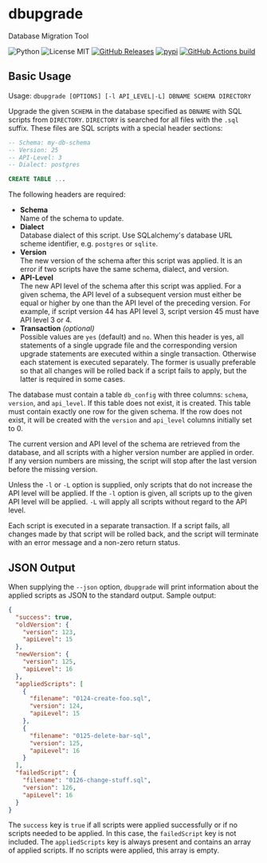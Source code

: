 # dbupgrade

Database Migration Tool

![Python](https://img.shields.io/pypi/pyversions/dbupgrade)
![License MIT](https://img.shields.io/pypi/l/dbupgrade)
[![GitHub Releases](https://img.shields.io/github/release/srittau/dbupgrade/all.svg)](https://github.com/srittau/dbupgrade/releases/)
[![pypi](https://img.shields.io/pypi/v/dbupgrade.svg)](https://pypi.python.org/pypi/dbupgrade/)
[![GitHub Actions build](https://img.shields.io/github/actions/workflow/status/srittau/dbupgrade/test-and-lint.yml)](https://github.com/srittau/dbupgrade/actions/workflows/test-and-lint.yml)

## Basic Usage

Usage: `dbupgrade [OPTIONS] [-l API_LEVEL|-L] DBNAME SCHEMA DIRECTORY`

Upgrade the given `SCHEMA` in the database specified as `DBNAME` with SQL
scripts from `DIRECTORY`. `DIRECTORY` is searched for all files with the
`.sql` suffix. These files are SQL scripts with a special header sections:

```sql
-- Schema: my-db-schema
-- Version: 25
-- API-Level: 3
-- Dialect: postgres

CREATE TABLE ...
```

The following headers are required:

- **Schema**  
   Name of the schema to update.
- **Dialect**  
   Database dialect of this script. Use SQLalchemy's database
  URL scheme identifier, e.g. `postgres` or `sqlite`.
- **Version**  
   The new version of the schema after this script was applied.
  It is an error if two scripts have the same schema, dialect, and version.
- **API-Level**  
   The new API level of the schema after this script was applied.
  For a given schema, the API level of a subsequent version must either be
  equal or higher by one than the API level of the preceding version. For
  example, if script version 44 has API level 3, script version 45 must
  have API level 3 or 4.
- **Transaction** _(optional)_  
   Possible values are `yes` (default) and `no`. When this
  header is yes, all statements of a single upgrade file and the
  corresponding version upgrade statements are executed within a single
  transaction. Otherwise each statement is executed separately. The former
  is usually preferable so that all changes will be rolled back if a
  script fails to apply, but the latter is required in some cases.

The database must contain a table `db_config` with three columns: `schema`,
`version`, and `api_level`. If this table does not exist, it is created.
This table must contain exactly one row for the given schema. If the row
does not exist, it will be created with the `version` and `api_level` columns
initially set to 0.

The current version and API level of the schema are retrieved from the
database, and all scripts with a higher version number are applied in order.
If any version numbers are missing, the script will stop after the
last version before the missing version.

Unless the `-l` or `-L` option is supplied, only scripts that do not
increase the API level will be applied. If the `-l` option is given, all
scripts up to the given API level will be applied. `-L` will apply all
scripts without regard to the API level.

Each script is executed in a separate transaction. If a script fails, all
changes made by that script will be rolled back, and the script will terminate
with an error message and a non-zero return status.

## JSON Output

When supplying the `--json` option, `dbupgrade` will print information about
the applied scripts as JSON to the standard output. Sample output:

```json
{
  "success": true,
  "oldVersion": {
    "version": 123,
    "apiLevel": 15
  },
  "newVersion": {
    "version": 125,
    "apiLevel": 16
  },
  "appliedScripts": [
    {
      "filename": "0124-create-foo.sql",
      "version": 124,
      "apiLevel": 15
    },
    {
      "filename": "0125-delete-bar-sql",
      "version": 125,
      "apiLevel": 16
    }
  ],
  "failedScript": {
    "filename": "0126-change-stuff.sql",
    "version": 126,
    "apiLevel": 16
  }
}
```

The `success` key is `true` if all scripts were applied successfully or if no
scripts needed to be applied. In this case, the `failedScript` key is not
included. The `appliedScripts` key is always present and contains an array
of applied scripts. If no scripts were applied, this array is empty.
